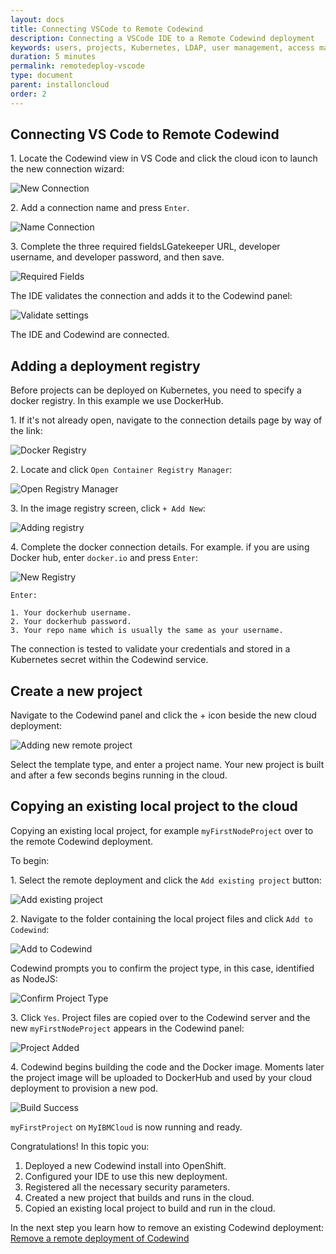 ```yaml
---
layout: docs
title: Connecting VSCode to Remote Codewind
description: Connecting a VSCode IDE to a Remote Codewind deployment
keywords: users, projects, Kubernetes, LDAP, user management, access management, login, deployment, pod, security, securing cloud connection, remote deployment of Codewind
duration: 5 minutes
permalink: remotedeploy-vscode
type: document
parent: installoncloud
order: 2
---
```


## Connecting VS Code to Remote Codewind

1\. Locate the Codewind view in VS Code and click the cloud icon to launch the new connection wizard:

![New Connection](./images/remotevs/newConnection.png)

2\. Add a connection name and press `Enter`.

![Name Connection](./images/remotevs/connectionName.png)

3\. Complete the three required fieldsLGatekeeper URL, developer username, and developer password, and then save.

![Required Fields](./images/remotevs/connectionCreds.png)

   The IDE validates the connection and adds it to the Codewind panel:

![Validate settings](./images/remotevs/connectionAdded.png)

The IDE and Codewind are connected.

## Adding a deployment registry

Before projects can be deployed on Kubernetes, you need to specify a docker registry. In this example we use DockerHub. 

1\. If it's not already open, navigate to the connection details page by way of the link:

![Docker Registry](./images/remotevs/connectionSettings.png)

2\. Locate and click `Open Container Registry Manager`:

![Open Registry Manager](./images/remotevs/registryManager.png)

3\. In the image registry screen, click `+ Add New`:

![Adding registry](./images/remotevs/ImageRegistries.png)

4\. Complete the docker connection details. For example. if you are using Docker hub, enter `docker.io` and press `Enter`:

![New Registry](./images/remotevs/newReg1.png)

    Enter:

    1. Your dockerhub username.
    2. Your dockerhub password.
    3. Your repo name which is usually the same as your username.

The connection is tested to validate your credentials and stored in a Kubernetes secret within the Codewind service.

## Create a new project

Navigate to the Codewind panel and click the + icon beside the new cloud deployment:

![Adding new remote project](./images/remotevs/newProject.png)

Select the template type, and enter a project name. Your new project is built and after a few seconds begins running in the cloud.


## Copying an existing local project to the cloud

Copying an existing local project, for example `myFirstNodeProject` over to the remote Codewind deployment.

To begin:

1\. Select the remote deployment and click the `Add existing project` button:

![Add existing project](./images/remotevs/addExistingProject.png)

2\. Navigate to the folder containing the local project files and click `Add to Codewind`:

![Add to Codewind](./images/remotevs/existingProject.png)

   Codewind prompts you to confirm the project type, in this case, identified as NodeJS:

![Confirm Project Type](./images/remotevs/confirmProjectType.png)

3\. Click `Yes`. Project files are copied over to the Codewind server and the new `myFirstNodeProject` appears in the Codewind panel:

![Project Added](./images/remotevs/projectAdded.png)

4\. Codewind begins building the code and the Docker image. Moments later the project image will be uploaded to DockerHub and used by your cloud deployment to provision a new pod. 

![Build Success](./images/remotevs/buildSuccess.png)

`myFirstProject` on `MyIBMCloud` is now running and ready.

Congratulations! In this topic you:

1. Deployed a new Codewind install into OpenShift.
2. Configured your IDE to use this new deployment.
3. Registered all the necessary security parameters.
4. Created a new project that builds and runs in the cloud.
5. Copied an existing local project to build and run in the cloud.

In the next step you learn how to remove an existing Codewind deployment: [Remove a remote deployment of Codewind](./remote-removing.html)